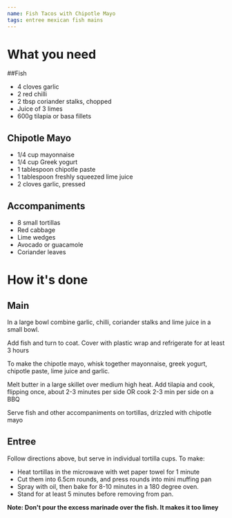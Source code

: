 ```yaml
---
name: Fish Tacos with Chipotle Mayo
tags: entree mexican fish mains
---
```


# What you need

##Fish

* 4 cloves garlic
* 2 red chilli
* 2 tbsp coriander stalks, chopped
* Juice of 3 limes
* 600g tilapia or basa fillets

## Chipotle Mayo

* 1/4 cup mayonnaise
* 1/4 cup Greek yogurt
* 1 tablespoon chipotle paste
* 1 tablespoon freshly squeezed lime juice
* 2 cloves garlic, pressed

## Accompaniments

* 8 small tortillas
* Red cabbage
* Lime wedges
* Avocado or guacamole
* Coriander leaves

# How it's done

## Main

In a large bowl combine garlic, chilli, coriander stalks and lime juice in a small bowl.

Add fish and turn to coat. Cover with plastic wrap and refrigerate for at least 3 hours

To make the chipotle mayo, whisk together mayonnaise, greek yogurt, chipotle paste, lime juice and garlic.

Melt butter in a large skillet over medium high heat. Add tilapia and cook, flipping once, about 2-3 minutes per side OR cook 2-3 min per side on a BBQ

Serve fish and other accompaniments on tortillas, drizzled with chipotle mayo

## Entree

Follow directions above, but serve in individual tortilla cups. To make:

* Heat tortillas in the microwave with wet paper towel for 1 minute
* Cut them into 6.5cm rounds, and press rounds into mini muffing pan
* Spray with oil, then bake for 8-10 minutes in a 180 degree oven.
* Stand for at least 5 minutes before removing from pan.

**Note: Don't pour the excess marinade over the fish. It makes it too limey**
